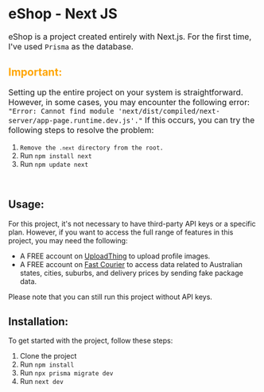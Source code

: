 <h1>eShop - Next JS</h1>
<p style="font-size: 16px;">
eShop is a project created entirely with Next.js. For the first time, I've used <code>Prisma</code> as the database.
</p>

<h2>
<span style="color: orange;">Important:</span>
</h2>
<p style="font-size: 16px;">
Setting up the entire project on your system is straightforward. However, in some cases, you may encounter the following error: <code>"Error: Cannot find module 'next/dist/compiled/next-server/app-page.runtime.dev.js'."</code> If this occurs, you can try the following steps to resolve the problem:
</p>
<ol>
<li><code>Remove the <code>.next</code> directory from the root.</code></li>
<li>Run <code>npm install next</code></li>
<li>Run <code>npm update next</code></li>
</ol><br/>
<h2>Usage:</h2>
For this project, it's not necessary to have third-party API keys or a specific plan. However, if you want to access the full range of features in this project, you may need the following:
<p>
<ul>
<li>A FREE account on <a href="https://uploadthing.com/" target="_blank">UploadThing</a> to upload profile images.</li>
<li>A FREE account on <a href="https://fastcourier.com.au/" target="_blank">Fast Courier</a> to access data related to Australian states, cities, suburbs, and delivery prices by sending fake package data.</li>
</ul>
Please note that you can still run this project without API keys.
</p>
<h2>Installation:</h2>
<p>To get started with the project, follow these steps:</p>
<ol>
<li>Clone the project</li>
<li>Run <code>npm install</code></li>
<li>Run <code>npx prisma migrate dev</code></li>
<li>Run <code>next dev</code></li>
</ol>